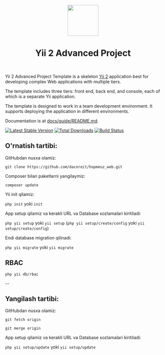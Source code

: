 <p align="center">
    <a href="https://github.com/yiisoft" target="_blank">
        <img src="https://avatars0.githubusercontent.com/u/993323" height="100px">
    </a>
    <h1 align="center">Yii 2 Advanced Project</h1>
    <br>
</p>

Yii 2 Advanced Project Template is a skeleton [Yii 2](http://www.yiiframework.com/) application best for
developing complex Web applications with multiple tiers.

The template includes three tiers: front end, back end, and console, each of which
is a separate Yii application.

The template is designed to work in a team development environment. It supports
deploying the application in different environments.

Documentation is at [docs/guide/README.md](docs/guide/README.md).

[![Latest Stable Version](https://img.shields.io/packagist/v/yiisoft/yii2-app-advanced.svg)](https://packagist.org/packages/yiisoft/yii2-app-advanced)
[![Total Downloads](https://img.shields.io/packagist/dt/yiisoft/yii2-app-advanced.svg)](https://packagist.org/packages/yiisoft/yii2-app-advanced)
[![Build Status](https://travis-ci.com/yiisoft/yii2-app-advanced.svg?branch=master)](https://travis-ci.com/yiisoft/yii2-app-advanced)

O'rnatish tartibi:
-------------------
GitHubdan nusxa olamiz:

`git clone https://github.com/dacoreit/hopmeuz_web.git`

Composer bilan paketlarni yangilaymiz:

`composer update`

Yii init qilamiz:

`php init` yoki `init`

App setup qilamiz va kerakli URL va Database sozlamalari kiritiladi:

`php yii setup` yoki `yii setup` (`php yii setup/create/config` yoki `yii setup/create/config`)


Endi database migration qilinadi:

`php yii migrate` yoki `yii migrate`



RBAC 
-------------------
`php yii db/rbac`

--

Yangilash tartibi:
-------------------
GitHubdan nusxa olamiz:

`git fetch origin`

`git merge origin`

App setup qilamiz va kerakli URL va Database sozlamalari kiritiladi:

`php yii setup/update` yoki `yii setup/update`
